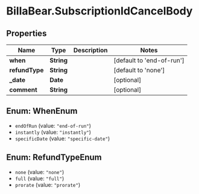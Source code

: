 # BillaBear.SubscriptionIdCancelBody

## Properties
Name | Type | Description | Notes
------------ | ------------- | ------------- | -------------
**when** | **String** |  | [default to &#x27;end-of-run&#x27;]
**refundType** | **String** |  | [default to &#x27;none&#x27;]
**_date** | **Date** |  | [optional] 
**comment** | **String** |  | [optional] 

<a name="WhenEnum"></a>
## Enum: WhenEnum

* `endOfRun` (value: `"end-of-run"`)
* `instantly` (value: `"instantly"`)
* `specificDate` (value: `"specific-date"`)


<a name="RefundTypeEnum"></a>
## Enum: RefundTypeEnum

* `none` (value: `"none"`)
* `full` (value: `"full"`)
* `prorate` (value: `"prorate"`)

